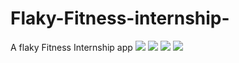 # Flaky-Fitness-internship-
A flaky Fitness Internship app
![](images/1.png)
![](images/2.png)
![](images/3.png)
![](images/4.png)
